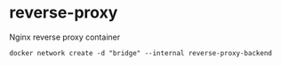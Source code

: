 # reverse-proxy
Nginx reverse proxy container

```
docker network create -d "bridge" --internal reverse-proxy-backend
```
